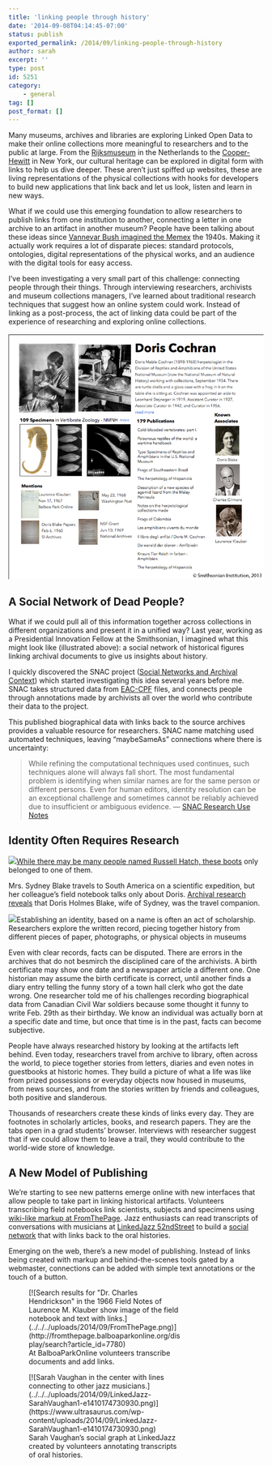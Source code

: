 ```yaml
---
title: 'linking people through history'
date: '2014-09-08T04:14:45-07:00'
status: publish
exported_permalink: /2014/09/linking-people-through-history
author: sarah
excerpt: ''
type: post
id: 5251
category:
    - general
tag: []
post_format: []
---
```

Many museums, archives and libraries are exploring Linked Open Data to make their online collections more meaningful to researchers and to the public at large. From the [Rijksmuseum](https://www.rijksmuseum.nl/en/explore-the-collection/) in the Netherlands to the [Cooper-Hewitt](https://collection.cooperhewitt.org/) in New York, our cultural heritage can be explored in digital form with links to help us dive deeper. These aren’t just spiffed up websites, these are living representations of the physical collections with hooks for developers to build new applications that link back and let us look, listen and learn in new ways.

What if we could use this emerging foundation to allow researchers to publish links from one institution to another, connecting a letter in one archive to an artifact in another museum? People have been talking about these ideas since [Vannevar Bush imagined the Memex](http://www.theatlantic.com/magazine/archive/1945/07/as-we-may-think/303881/) the 1940s. Making it actually work requires a lot of disparate pieces: standard protocols, ontologies, digital representations of the physical works, and an audience with the digital tools for easy access.

I’ve been investigating a very small part of this challenge: connecting people through their things. Through interviewing researchers, archivists and museum collections managers, I’ve learned about traditional research techniques that suggest how an online system could work. Instead of linking as a post-process, the act of linking data could be part of the experience of researching and exploring online collections.

![An illustration of what a page might look like for Doris Cochran, a scientist who worked at the National Museum of Natural History.  The page shows the specimens she collected, publications, papers, as well as "known associates" and "mentions" from other institutions. ](../../../uploads/2014/09/LinkingPeople.png)

A Social Network of Dead People?
--------------------------------

What if we could pull all of this information together across collections in different organizations and present it in a unified way? Last year, working as a Presidential Innovation Fellow at the Smithsonian, I imagined what this might look like (illustrated above): a social network of historical figures linking archival documents to give us insights about history.

I quickly discovered the SNAC project ([Social Networks and Archival Context](http://socialarchive.iath.virginia.edu/)) which started investigating this idea several years before me. SNAC takes structured data from [EAC-CPF](http://eac.staatsbibliothek-berlin.de/) files, and connects people through annotations made by archivists all over the world who contribute their data to the project.

This published biographical data with links back to the source archives provides a valuable resource for researchers. SNAC name matching used automated techniques, leaving “maybeSameAs” connections where there is uncertainty:

> While refining the computational techniques used continues, such techniques alone will always fall short. The most fundamental problem is identifying when similar names are for the same person or different persons. Even for human editors, identity resolution can be an exceptional challenge and sometimes cannot be reliably achieved due to insufficient or ambiguous evidence. — [SNAC Research Use Notes](http://socialarchive.iath.virginia.edu/research_use.html)

Identity Often Requires Research
--------------------------------

[![](http://ids.si.edu/ids/deliveryService?responseType=location&max=200&id=NMAH-2004-50200)While there may be many people named Russell Hatch, ](http://americanhistory.si.edu/collections/search/object/nmah_1358110)[these boots](http://americanhistory.si.edu/collections/search/object/nmah_1358110) only belonged to one of them.

Mrs. Sydney Blake travels to South America on a scientific expedition, but her colleague’s field notebook talks only about Doris. [Archival research reveals](http://si-siris.blogspot.com/2013/09/field-notebook-mystery-triggers.html) that Doris Holmes Blake, wife of Sydney, was the travel companion.

[![](http://4.bp.blogspot.com/-njTn_gxAcBA/UhvYjg1B3lI/AAAAAAAAB8g/i1rgJ75ufrc/s320/Ellen+Analyzing+Handwriting.jpg)](http://si-siris.blogspot.com/2013/09/field-notebook-mystery-triggers.html)Establishing an identity, based on a name is often an act of scholarship. Researchers explore the written record, piecing together history from different pieces of paper, photographs, or physical objects in museums

Even with clear records, facts can be disputed. There are errors in the archives that do not besmirch the disciplined care of the archivists. A birth certificate may show one date and a newspaper article a different one. One historian may assume the birth certificate is correct, until another finds a diary entry telling the funny story of a town hall clerk who got the date wrong. One researcher told me of his challenges recording biographical data from Canadian Civil War soldiers because some thought it funny to write Feb. 29th as their birthday. We know an individual was actually born at a specific date and time, but once that time is in the past, facts can become subjective.

People have always researched history by looking at the artifacts left behind. Even today, researchers travel from archive to library, often across the world, to piece together stories from letters, diaries and even notes in guestbooks at historic homes. They build a picture of what a life was like from prized possessions or everyday objects now housed in museums, from news sources, and from the stories written by friends and colleagues, both positive and slanderous.

Thousands of researchers create these kinds of links every day. They are footnotes in scholarly articles, books, and research papers. They are the tabs open in a grad students’ browser. Interviews with researcher suggest that if we could allow them to leave a trail, they would contribute to the world-wide store of knowledge.

A New Model of Publishing
-------------------------

We’re starting to see new patterns emerge online with new interfaces that allow people to take part in linking historical artifacts. Volunteers transcribing field notebooks link scientists, subjects and specimens using [wiki-like markup at FromThePage](http://fromthepage.balboaparkonline.org/display/search?article_id=7780). Jazz enthusiasts can read transcripts of conversations with musicians at [LinkedJazz 52ndStreet](http://linkedjazz.org/52ndStreet/) to build a [social network](http://linkedjazz.org/network/) that with links back to the oral histories.

Emerging on the web, there’s a new model of publishing. Instead of links being created with markup and behind-the-scenes tools gated by a webmaster, connections can be added with simple text annotations or the touch of a button.

<figure class="wp-caption thumbnail alignleft" id="attachment_5316" style="width: 300px;">[![Search results for "Dr. Charles Hendrickson"  in the 1966 Field Notes of Laurence M. Klauber show image of the field notebook and text with links.](../../../uploads/2014/09/FromThePage.png)](http://fromthepage.balboaparkonline.org/display/search?article_id=7780) <figcaption class="wp-caption-text">At BalboaParkOnline volunteers transcribe documents and add links.</figcaption></figure><figure class="wp-caption thumbnail alignleft" id="attachment_5322" style="width: 300px;">[![Sarah Vaughan in the center with lines connecting to other jazz musicians.](../../../uploads/2014/09/LinkedJazz-SarahVaughan1-e1410174730930.png)](https://www.ultrasaurus.com/wp-content/uploads/2014/09/LinkedJazz-SarahVaughan1-e1410174730930.png) <figcaption class="wp-caption-text">Sarah Vaughan’s social graph at LinkedJazz created by volunteers annotating transcripts of oral histories.</figcaption></figure>